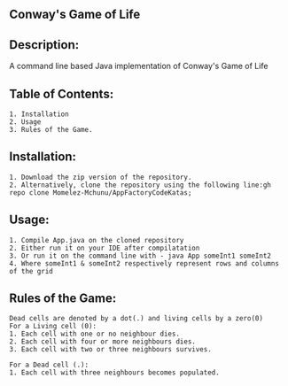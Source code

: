## Conway's Game of Life

## Description: 
A command line based Java implementation of Conway's Game of Life

## Table of Contents: 
	1. Installation
	2. Usage
	3. Rules of the Game.

## Installation: 
	1. Download the zip version of the repository.
	2. Alternatively, clone the repository using the following line:gh repo clone Momelez-Mchunu/AppFactoryCodeKatas;
		
## Usage: 
    1. Compile App.java on the cloned repository
    2. Either run it on your IDE after compilatation
    3. Or run it on the command line with - java App someInt1 someInt2
    4. Where someInt1 & someInt2 respectively represent rows and columns of the grid
	 

## Rules of the Game:
    Dead cells are denoted by a dot(.) and living cells by a zero(0)
	For a Living cell (0):
	1. Each cell with one or no neighbour dies.
	2. Each cell with four or more neighbours dies.
	3. Each cell with two or three neighbours survives.

	For a Dead cell (.):
	1. Each cell with three neighbours becomes populated.
	
